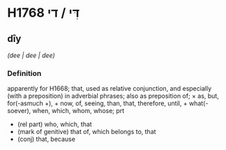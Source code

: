 # H1768 דִּי / די

## dîy

_(dee | dee | dee)_

### Definition

apparently for H1668; that, used as relative conjunction, and especially (with a preposition) in adverbial phrases; also as preposition of; × as, but, for(-asmuch +), + now, of, seeing, than, that, therefore, until, + what(-soever), when, which, whom, whose; prt

- (rel part) who, which, that
- (mark of genitive) that of, which belongs to, that
- (conj) that, because
